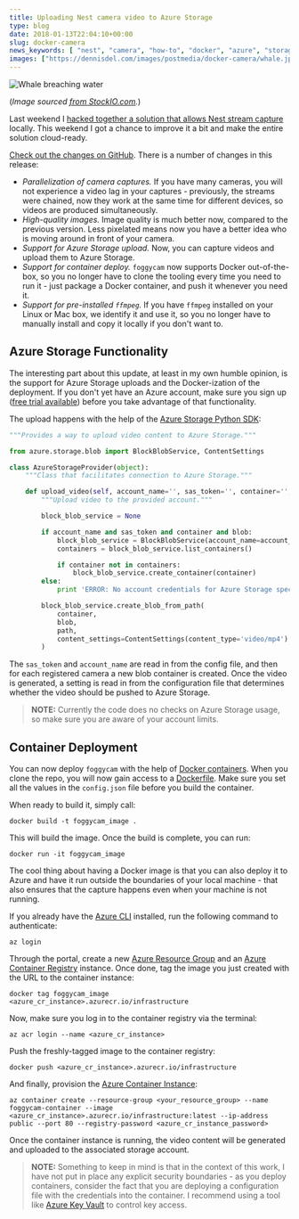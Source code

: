 ```yaml
---
title: Uploading Nest camera video to Azure Storage
type: blog
date: 2018-01-13T22:04:10+00:00
slug: docker-camera
news_keywords: [ "nest", "camera", "how-to", "docker", "azure", "storage" ]
images: ["https://dennisdel.com/images/postmedia/docker-camera/whale.jpeg"]
---
```


![Whale breaching water](/images/postmedia/docker-camera/whale.jpeg)

(_Image sourced [from StockIO.com](https://www.stockio.com/free-photo/animal-475)._)

Last weekend I [hacked together a solution that allows Nest stream capture](https://dennisdel.com/blog/nest/) locally. This weekend I got a chance to improve it a bit and make the entire solution cloud-ready.

[Check out the changes on GitHub](https://github.com/dend/foggycam/releases/tag/1.0). There is a number of changes in this release:

* _Parallelization of camera captures._ If you have many cameras, you will not experience a video lag in your captures - previously, the streams were chained, now they work at the same time for different devices, so videos are produced simultaneously.
* _High-quality images._ Image quality is much better now, compared to the previous version. Less pixelated means now you have a better idea who is moving around in front of your camera.
* _Support for Azure Storage upload._ Now, you can capture videos and upload them to Azure Storage.
* _Support for container deploy._ `foggycam` now supports Docker out-of-the-box, so you no longer have to clone the tooling every time you need to run it - just package a Docker container, and push it whenever you need it.
* _Support for pre-installed `ffmpeg`._ If you have `ffmpeg` installed on your Linux or Mac box, we identify it and use it, so you no longer have to manually install and copy it locally if you don't want to.

## Azure Storage Functionality

The interesting part about this update, at least in my own humble opinion, is the support for Azure Storage uploads and the Docker-ization of the deployment. If you don't yet have an Azure account, make sure you sign up ([free trial available](https://azure.microsoft.com/en-us/free/)) before you take advantage of that functionality.

The upload happens with the help of the [Azure Storage Python SDK](https://github.com/Azure/azure-storage-python):

```python
"""Provides a way to upload video content to Azure Storage."""

from azure.storage.blob import BlockBlobService, ContentSettings

class AzureStorageProvider(object):
    """Class that facilitates connection to Azure Storage."""

    def upload_video(self, account_name='', sas_token='', container='', blob='', path=''):
        """Upload video to the provided account."""

        block_blob_service = None

        if account_name and sas_token and container and blob:
            block_blob_service = BlockBlobService(account_name=account_name, sas_token=sas_token)
            containers = block_blob_service.list_containers()

            if container not in containers:
                block_blob_service.create_container(container)
        else:
            print 'ERROR: No account credentials for Azure Storage specified.'

        block_blob_service.create_blob_from_path(
            container,
            blob,
            path,
            content_settings=ContentSettings(content_type='video/mp4')
        )
```

The `sas_token` and `account_name` are read in from the config file, and then for each registered camera a new blob container is created. Once the video is generated, a setting is read in from the configuration file that determines whether the video should be pushed to Azure Storage.

>**NOTE:** Currently the code does no checks on Azure Storage usage, so make sure you are aware of your account limits.

## Container Deployment

You can now deploy `foggycam` with the help of [Docker containers](https://www.docker.com/what-container). When you clone the repo, you will now gain access to a [Dockerfile](https://docs.docker.com/engine/reference/builder/). Make sure you set all the values in the `config.json` file before you build the container. 

When ready to build it, simply call:

```
docker build -t foggycam_image .
```

This will build the image. Once the build is complete, you can run:

```
docker run -it foggycam_image 
```

The cool thing about having a Docker image is that you can also deploy it to Azure and have it run outside the boundaries of your local machine - that also ensures that the capture happens even when your machine is not running.

If you already have the [Azure CLI](https://docs.microsoft.com/en-us/cli/azure/install-azure-cli?view=azure-cli-latest) installed, run the following command to authenticate:

```
az login
```

Through the portal, create a new [Azure Resource Group](https://docs.microsoft.com/en-us/azure/azure-resource-manager/resource-group-overview) and an [Azure Container Registry](https://azure.microsoft.com/en-ca/services/container-registry/) instance. Once done, tag the image you just created with the URL to the container instance:

```
docker tag foggycam_image <azure_cr_instance>.azurecr.io/infrastructure     
```

Now, make sure you log in to the container registry via the terminal:

```
az acr login --name <azure_cr_instance> 
```

Push the freshly-tagged image to the container registry:

```
docker push <azure_cr_instance>.azurecr.io/infrastructure
```

And finally, provision the [Azure Container Instance](https://docs.microsoft.com/en-us/azure/container-instances/container-instances-quickstart#pull-the-container-logs):

```
az container create --resource-group <your_resource_group> --name foggycam-container --image <azure_cr_instance>.azurecr.io/infrastructure:latest --ip-address public --port 80 --registry-password <azure_cr_instance_password>
```

Once the container instance is running, the video content will be generated and uploaded to the associated storage account.

>**NOTE:** Something to keep in mind is that in the context of this work, I have not put in place any explicit security boundaries - as you deploy containers, consider the fact that you are deploying a configuration file with the credentials into the container. I recommend using a tool like [Azure Key Vault](https://azure.microsoft.com/en-ca/services/key-vault/) to control key access.